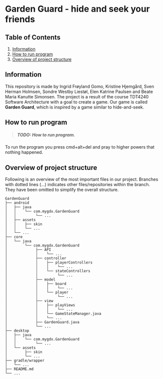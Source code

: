 # Garden Guard - hide and seek your friends

## **Table of Contents**
1. [Information](#Information) 
2. [How to run program](#Howto)
3. [Overview of project structure](#Overview)


## Information <a name="Information"></a>
This repository is made by Ingrid Frøyland Gomo, Kristine Hjemgård, Sven Herman Holmsen, 
Sondre Westby Liestøl, Elen Katrine Paulsen and Beate Maria Kanutte Simonsen. 
The project is a result of the course TDT4240 Software Architecture with a goal to create a game.
Our game is called __Garden Guard__, which is inspired by a game similar to hide-and-seek.

## How to run program <a name="Howto"></a>
> ##### TODO: How to run program.

To run the program you press cmd+alt+del and pray to higher powers that nothing happened.

## Overview of project structure <a name="Overview"></a>
Following is an overview of the most important files in our project. Branches with dotted lines (...) 
indicates other files/repositories within the branch. They have been omitted to simplify the 
overall structure.

```
GardenGuard
├── android
│   ├── java
│   │    └── com.mygdx.GardenGuard
│   │         └── ...
│   ├── assets
│   │    ├── skin
│   │    └── ...
│   └── ...
├── core
│   └── java
│        └── com.mygdx.GardenGuard
│             ├── API
│             │    └── ...
│             ├── controller
│             │    ├── playerControllers
│             │    │    └── ...
│             │    └── stateControllers
│             │         └── ...
│             ├── model
│             │    ├── board
│             │    │    └── ...
│             │    └── player
│             │         └── ...
│             ├── view
│             │    ├── playViews
│             │    │    └── ...
│             │    └── GameStateManager.java
│             │    └── ... 
│             ├── GardenGuard.java
│             └── ...
├── desktop
│   ├── java
│   │    └── com.mygdx.GardenGuard
│   │         └── ...
│   └── assets
│        ├── skin
│        └── ...
├── gradle/wrapper
│   └── ...
├── README.md
└── ...
```
